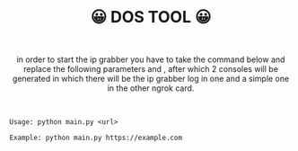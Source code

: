 <br>

<h1 align="center">😀 DOS TOOL 😀</h1>

<br>

<p align="center">in order to start the ip grabber you have to take the command below and replace the following parameters <link> and <user>, after which 2 consoles will be generated in which there will be the ip grabber log in one and a simple one in the other ngrok card.</p>

<br>
  
```batch
Usage: python main.py <url>
```
```batch
Example: python main.py https://example.com
```
<br>
<br>

<p align="center">
  
</p>
<br>
